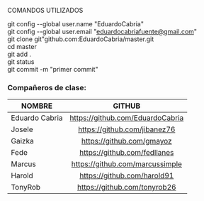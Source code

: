 COMANDOS UTILIZADOS

git config --global user.name "EduardoCabria"  
git config --global user.email "eduardocabriafuente@gmail.com"  
git clone git"github.com:EduardoCabria/master.git  
cd master  
git add .  
git status  
git commit -m "primer commit"  



### **Compañeros de clase:**   

| NOMBRE |  GITHUB |
|----------------|:---------------------------------:|
| Eduardo Cabria |  https://github.com/EduardoCabria |
|     Josele     |    https://github.com/jibanez76   | 
|     Gaizka     |     https://github.com/gmayoz     |
|      Fede      |   https://github.com/fedllanes    | 
|     Marcus     |  https://github.com/marcussimple  |
|     Harold     |    https://github.com/harold91    |
|    TonyRob     |   https://github.com/tonyrob26    |
